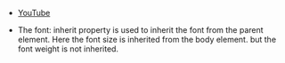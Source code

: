 - [YouTube](https://youtu.be/nuDpLN2dazU)

- The font: inherit property is used to inherit the font from the parent element. Here the font size is inherited from the body element. but the font weight is not inherited.